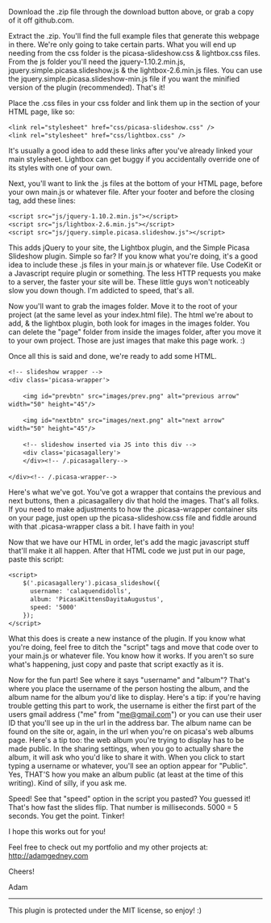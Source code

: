 



Download the .zip file through the download button above, or grab a copy of it off github.com.

Extract the .zip. You'll find the full example files that generate this webpage in there.
We're only going to take certain parts. What you will end up needing from the css folder is the picasa-slideshow.css & lightbox.css files. From the js folder you'll need the jquery-1.10.2.min.js, jquery.simple.picasa.slideshow.js & the lightbox-2.6.min.js files. You can use the jquery.simple.picasa.slideshow-min.js file if you want the minified version of the plugin (recommended). That's it!

Place the .css files in your css folder and link them up in the <head> section of your HTML page, like so:

	<link rel="stylesheet" href="css/picasa-slideshow.css" />
	<link rel="stylesheet" href="css/lightbox.css" />

It's usually a good idea to add these links after you've already linked your main stylesheet. Lightbox can get buggy if you accidentally override one of its styles with one of your own.

Next, you'll want to link the .js files at the bottom of your HTML page, before your own main.js or whatever file. After your footer and before the closing </body> tag, add these lines:

	<script src="js/jquery-1.10.2.min.js"></script>
	<script src="js/lightbox-2.6.min.js"></script>
	<script src="js/jquery.simple.picasa.slideshow.js"></script>

This adds jQuery to your site, the Lightbox plugin, and the Simple Picasa Slideshow plugin. Simple so far? If you know what you're doing, it's a good idea to include these .js files in your main.js or whatever file. Use CodeKit or a Javascript require plugin or something. The less HTTP requests you make to a server, the faster your site will be. These little guys won't noticeably slow you down though. I'm addicted to speed, that's all.

Now you'll want to grab the images folder. Move it to the root of your project (at the same level as your index.html file). The html we're about to add, & the lightbox plugin, both look for images in the images folder. You can delete the "page" folder from inside the images folder, after you move it to your own project. Those are just images that make this page work. :) 

Once all this is said and done, we're ready to add some HTML.




	<!-- slideshow wrapper -->
	<div class='picasa-wrapper'>

	    <img id="prevbtn" src="images/prev.png" alt="previous arrow" width="50" height="45"/>

	    <img id="nextbtn" src="images/next.png" alt="next arrow" width="50" height="45"/>

	    <!-- slideshow inserted via JS into this div -->
	    <div class='picasagallery'>
	    </div><!-- /.picasagallery-->

	</div><!-- /.picasa-wrapper-->


Here's what we've got. You've got a wrapper that contains the previous and next buttons, then a .picasagallery div that hold the images. That's all folks. If you need to make adjustments to how the .picasa-wrapper container sits on your page, just open up the picasa-slideshow.css file and fiddle around with that .picasa-wrapper class a bit. I have faith in you!

Now that we have our HTML in order, let's add the magic javascript stuff that'll make it all happen. After that HTML code we just put in our page, paste this script: 


	<script>
	    $('.picasagallery').picasa_slideshow({
	      username: 'calaquendidolls',
	      album: 'PicasaKittensDayitaAugustus',
	      speed: '5000'
	    });
	</script>

What this does is create a new instance of the plugin. If you know what you're doing, feel free to ditch the "script" tags and move that code over to your main.js or whatever file. You know how it works. If you aren't so sure what's happening, just copy and paste that script exactly as it is.

Now for the fun part! See where it says "username" and "album"? That's where you place the username of the person hosting the album, and the album name for the album you'd like to display. Here's a tip: if you're having trouble getting this part to work, the username is either the first part of the users gmail address ("me" from "me@gmail.com") or you can use their user ID that you'll see up in the url in the address bar. The album name can be found on the site or, again, in the url when you're on picasa's web albums page. Here's a tip too: the web album you're trying to display has to be made public. In the sharing settings, when you go to actually share the album, it will ask who you'd like to share it with. When you click to start typing a username or whatever, you'll see an option appear for "Public". Yes, THAT'S how you make an album public (at least at the time of this writing). Kind of silly, if you ask me.

Speed! See that "speed" option in the script you pasted? You guessed it! That's how fast the slides flip. That number is milliseconds. 5000 = 5 seconds. You get the point. Tinker!


I hope this works out for you! 

Feel free to check out my portfolio and my other projects at: http://adamgedney.com

Cheers!

Adam



____________________________________________________________

This plugin is protected under the MIT license, so enjoy! :)

